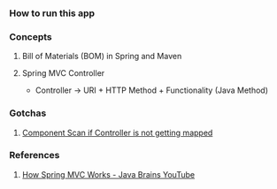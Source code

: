 ### How to run this app

### Concepts
1. Bill of Materials (BOM) in Spring and Maven

2. Spring MVC Controller
    - Controller -> URI + HTTP Method + Functionality (Java Method)

### Gotchas
1. [Component Scan if Controller is not getting mapped](https://stackoverflow.com/questions/45183875/spring-boot-controller-not-mapping/51658190)

### References
1. [How Spring MVC Works - Java Brains YouTube](https://www.youtube.com/watch?v=xkDBaldNki4&list=PLqq-6Pq4lTTbx8p2oCgcAQGQyqN8XeA1x&index=15)  